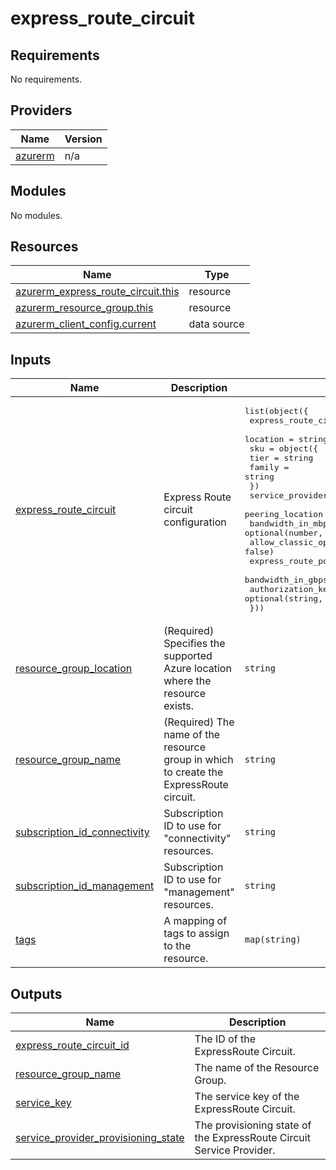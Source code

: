 # express_route_circuit

<!-- BEGINNING OF PRE-COMMIT-TERRAFORM DOCS HOOK -->
## Requirements

No requirements.

## Providers

| Name | Version |
|------|---------|
| <a name="provider_azurerm"></a> [azurerm](#provider\_azurerm) | n/a |

## Modules

No modules.

## Resources

| Name | Type |
|------|------|
| [azurerm_express_route_circuit.this](https://registry.terraform.io/providers/hashicorp/azurerm/latest/docs/resources/express_route_circuit) | resource |
| [azurerm_resource_group.this](https://registry.terraform.io/providers/hashicorp/azurerm/latest/docs/resources/resource_group) | resource |
| [azurerm_client_config.current](https://registry.terraform.io/providers/hashicorp/azurerm/latest/docs/data-sources/client_config) | data source |

## Inputs

| Name | Description | Type | Default | Required |
|------|-------------|------|---------|:--------:|
| <a name="input_express_route_circuit"></a> [express\_route\_circuit](#input\_express\_route\_circuit) | Express Route circuit configuration | <pre>list(object({<br>    express_route_circuit_name = string<br>    location                   = string<br>    sku = object({<br>      tier   = string<br>      family = string<br>    })<br>    service_provider_name    = optional(string, null)<br>    peering_location         = optional(string, null)<br>    bandwidth_in_mbps        = optional(number, null)<br>    allow_classic_operations = optional(bool, false)<br>    express_route_port_id    = optional(string, null)<br>    bandwidth_in_gbps        = optional(number, null)<br>    authorization_key        = optional(string, null)<br>  }))</pre> | `[]` | no |
| <a name="input_resource_group_location"></a> [resource\_group\_location](#input\_resource\_group\_location) | (Required) Specifies the supported Azure location where the resource exists. | `string` | n/a | yes |
| <a name="input_resource_group_name"></a> [resource\_group\_name](#input\_resource\_group\_name) | (Required) The name of the resource group in which to create the ExpressRoute circuit. | `string` | n/a | yes |
| <a name="input_subscription_id_connectivity"></a> [subscription\_id\_connectivity](#input\_subscription\_id\_connectivity) | Subscription ID to use for "connectivity" resources. | `string` | n/a | yes |
| <a name="input_subscription_id_management"></a> [subscription\_id\_management](#input\_subscription\_id\_management) | Subscription ID to use for "management" resources. | `string` | n/a | yes |
| <a name="input_tags"></a> [tags](#input\_tags) | A mapping of tags to assign to the resource. | `map(string)` | `null` | no |

## Outputs

| Name | Description |
|------|-------------|
| <a name="output_express_route_circuit_id"></a> [express\_route\_circuit\_id](#output\_express\_route\_circuit\_id) | The ID of the ExpressRoute Circuit. |
| <a name="output_resource_group_name"></a> [resource\_group\_name](#output\_resource\_group\_name) | The name of the Resource Group. |
| <a name="output_service_key"></a> [service\_key](#output\_service\_key) | The service key of the ExpressRoute Circuit. |
| <a name="output_service_provider_provisioning_state"></a> [service\_provider\_provisioning\_state](#output\_service\_provider\_provisioning\_state) | The provisioning state of the ExpressRoute Circuit Service Provider. |
<!-- END OF PRE-COMMIT-TERRAFORM DOCS HOOK -->
